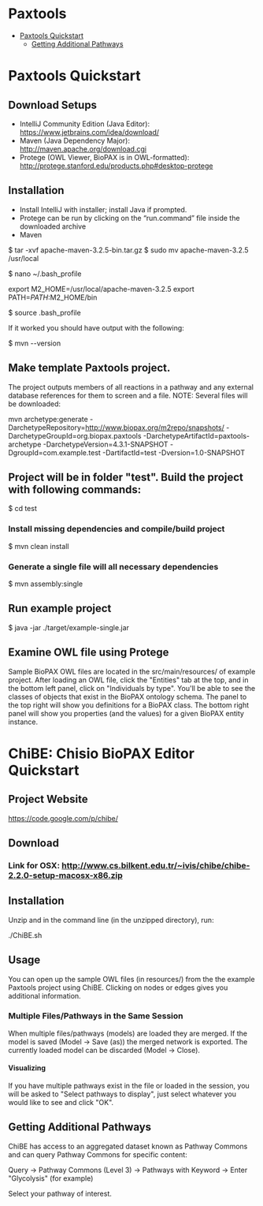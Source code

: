 # Paxtools 

- [Paxtools Quickstart](#paxtools-quickstart)
    - [Getting Additional Pathways](#getting-additional-pathways)

# Paxtools Quickstart

## Download Setups

* IntelliJ Community Edition (Java Editor): https://www.jetbrains.com/idea/download/
* Maven (Java Dependency Major): http://maven.apache.org/download.cgi
* Protege (OWL Viewer, BioPAX is in OWL-formatted): http://protege.stanford.edu/products.php#desktop-protege

## Installation

* Install IntelliJ with installer; install Java if prompted.
* Protege can be run by clicking on the “run.command” file inside the downloaded archive
* Maven 

$ tar -xvf apache-maven-3.2.5-bin.tar.gz
$ sudo mv apache-maven-3.2.5 /usr/local

$ nano ~/.bash_profile

export M2_HOME=/usr/local/apache-maven-3.2.5
export PATH=$PATH:$M2_HOME/bin

$ source .bash_profile 

If it worked you should have output with the following: 

$ mvn --version

## Make template Paxtools project. 

The project outputs members of all reactions in a pathway and any external database references for them to screen and a file. NOTE: Several files will be downloaded: 

mvn archetype:generate -DarchetypeRepository=http://www.biopax.org/m2repo/snapshots/ -DarchetypeGroupId=org.biopax.paxtools -DarchetypeArtifactId=paxtools-archetype -DarchetypeVersion=4.3.1-SNAPSHOT -DgroupId=com.example.test -DartifactId=test -Dversion=1.0-SNAPSHOT

## Project will be in folder "test". Build the project with following commands: 

$ cd test

### Install missing dependencies and compile/build project
$ mvn clean install

### Generate a single file will all necessary dependencies
$ mvn assembly:single

## Run example project
$ java -jar ./target/example-single.jar

## Examine OWL file using Protege

Sample BioPAX OWL files are located in the src/main/resources/ of example project. After loading an OWL file, click the "Entities" tab at the top, and in the bottom left panel, click on "Individuals by type". You'll be able to see the classes of objects that exist in the BioPAX ontology schema. The panel to the top right will show you definitions for a BioPAX class. The bottom right panel will show you properties (and the values) for a given BioPAX entity instance. 

# ChiBE: Chisio BioPAX Editor Quickstart

## Project Website

https://code.google.com/p/chibe/

## Download 
### Link for OSX:  http://www.cs.bilkent.edu.tr/~ivis/chibe/chibe-2.2.0-setup-macosx-x86.zip

## Installation 
Unzip and in the command line (in the unzipped directory), run: 

./ChiBE.sh

## Usage 

You can open up the sample OWL files (in resources/) from the the example Paxtools project using ChiBE. Clicking on nodes or edges gives you additional information. 

### Multiple Files/Pathways in the Same Session
When multiple files/pathways (models) are loaded they are merged. If the model is saved (Model -> Save (as)) the merged network is exported. The currently loaded model can be discarded (Model -> Close).

#### Visualizing
If you have multiple pathways exist in the file or loaded in the session, you will be asked to "Select pathways to display", just select whatever you would like to see and click "OK". 

## Getting Additional Pathways

ChiBE has access to an aggregated dataset known as Pathway Commons and can query Pathway Commons for specific content:

Query -> Pathway Commons (Level 3) -> Pathways with Keyword -> Enter "Glycolysis" (for example) 

Select your pathway of interest. 
